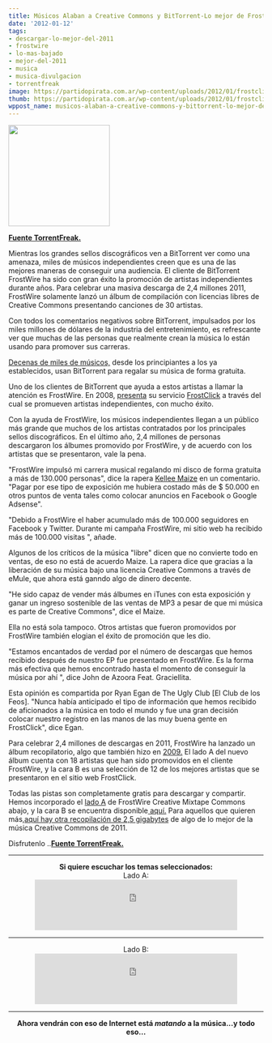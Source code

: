```yaml
---
title: Músicos Alaban a Creative Commons y BitTorrent-Lo mejor de FrostWire para Descargar!
date: '2012-01-12'
tags:
- descargar-lo-mejor-del-2011
- frostwire
- lo-mas-bajado
- mejor-del-2011
- musica
- musica-divulgacion
- torrentfreak
image: https://partidopirata.com.ar/wp-content/uploads/2012/01/frostclick_compilation_cover-200x200.jpg
thumb: https://partidopirata.com.ar/wp-content/uploads/2012/01/frostclick_compilation_cover-200x200-150x150.jpg
wppost_name: musicos-alaban-a-creative-commons-y-bittorrent-lo-mejor-de-frostwire-para-descargar
---
```


<a href="https://partidopirata.com.ar/wp-content/uploads/2012/01/frostclick_compilation_cover-200x200.jpg"><img class="aligncenter size-full wp-image-2812" title="frostclick_compilation_cover-200x200" src="https://partidopirata.com.ar/wp-content/uploads/2012/01/frostclick_compilation_cover-200x200.jpg" alt="" width="200" height="200" /></a>

<strong><a href="https://torrentfreak.com/musicians-praise-bittorrent-and-creative-commons-120112/?utm_source=dlvr.it&amp;utm_medium=twitter" target="_blank">Fuente TorrentFreak.</a></strong>

Mientras los grandes sellos discográficos ven a BitTorrent ver como una amenaza, miles de músicos independientes creen que es una de las mejores maneras de conseguir una audiencia. El cliente de BitTorrent FrostWire ha sido con gran éxito la promoción de artistas independientes durante años. Para celebrar una masiva descarga de 2,4 millones 2011, FrostWire solamente lanzó un álbum de compilación con licencias libres de Creative Commons presentando canciones de 30 artistas.

Con todos los comentarios negativos sobre BitTorrent, impulsados por los miles millones de dólares de la industria del entretenimiento, es refrescante ver que muchas de las personas que realmente crean la música lo están usando para promover sus carreras.

<a href="http://torrentfreak.com/artists-share-50000-free-music-albums-on-bittorrent-110721/" target="_blank">Decenas de miles de músicos,</a> desde los principiantes a los ya establecidos, usan BitTorrent para regalar su música de forma gratuita.

Uno de los clientes de BitTorrent que ayuda a estos artistas a llamar la atención es FrostWire. En 2008, <a href="http://torrentfreak.com/frostwire-starts-artist-promotion-081210/" target="_blank">presenta</a> su servicio <a href="http://www.frostclick.com/" target="_blank"> FrostClick</a> a través del cual se promueven artistas independientes, con mucho éxito.

Con la ayuda de FrostWire, los músicos independientes llegan a un público más grande que muchos de los artistas contratados por los principales sellos discográficos. En el último año, 2,4 millones de personas descargaron los álbumes promovido por FrostWire, y de acuerdo con los artistas que se presentaron, vale la pena.

"FrostWire impulsó mi carrera musical regalando mi disco de forma gratuita a más de 130.000 personas", dice la rapera <a href="http://kelleemaize.com/" target="_blank">Kellee Maize</a> en un comentario. "Pagar por ese tipo de exposición me hubiera costado más de $ 50.000 en otros puntos de venta tales como colocar anuncios en Facebook o Google Adsense".

"Debido a FrostWire el haber acumulado más de 100.000 seguidores en Facebook y Twitter. Durante mi campaña FrostWire, mi sitio web ha recibido más de 100.000 visitas ", añade.

Algunos de los críticos de la música "libre" dicen que no convierte todo en ventas, de eso no está de acuerdo Maize. La rapera dice que gracias a la liberación de su música bajo una licencia Creative Commons a través de eMule, que ahora está ganndo algo de dinero decente.

"He sido capaz de vender más álbumes en iTunes con esta exposición y ganar un ingreso sostenible de las ventas de MP3 a pesar de que mi música es parte de Creative Commons", dice el Maize.

Ella no está sola tampoco. Otros artistas que fueron promovidos por FrostWire también elogian el éxito de promoción que les dio.

"Estamos encantados de verdad por el número de descargas que hemos recibido después de nuestro EP fue presentado en FrostWire. Es la forma más efectiva que hemos encontrado hasta el momento de conseguir la música por ahí ", dice John de Azoora Feat. Graciellita.

Esta opinión es compartida por Ryan Egan de The Ugly Club [El Club de los Feos]. "Nunca había anticipado el tipo de información que hemos recibido de aficionados a la música en todo el mundo y fue una gran decisión colocar nuestro registro en las manos de las muy buena gente en FrostClick", dice Egan.

Para celebrar 2,4 millones de descargas en 2011, FrostWire ha lanzado un álbum recopilatorio, algo que también hizo en <a href="http://torrentfreak.com/one-million-free-and-legal-torrent-downloads-the-album-091229/" target="_blank">2009.</a> El lado A del nuevo álbum cuenta con 18 artistas que han sido promovidos en el cliente FrostWire, y la cara B es una selección de 12 de los mejores artistas que se presentaron en el sitio web FrostClick.

Todas las pistas son completamente gratis para descargar y compartir. Hemos incorporado el <a href="http://frostclick.bandcamp.com/album/frostwire-creative-commons-mixtape-vol-2-side-a" target="_blank">lado A</a> de FrostWire Creative Mixtape Commons abajo, y la cara B se encuentra disponible<a href="http://frostclick.bandcamp.com/album/frostwire-creative-commons-mixtape-vol-2-side-b" target="_blank"> aquí.</a> Para aquellos que quieren más,<a href="http://musik.klarmachen-zum-aendern.de/ccmixter/ccmixter-catch_day_-_2011-1463" target="_blank">aquí hay otra recopilación de 2,5 gigabytes</a> de algo de lo mejor de la música Creative Commons de 2011.

Disfrutenlo ..<strong><a href="https://torrentfreak.com/musicians-praise-bittorrent-and-creative-commons-120112/?utm_source=dlvr.it&amp;utm_medium=twitter" target="_blank">Fuente TorrentFreak.</a></strong>

<hr />

<center><strong>Si quiere escuchar los temas seleccionados:</strong></center><center>
Lado A:
<iframe style="position: relative; display: block; width: 400px; height: 100px;" src="http://bandcamp.com/EmbeddedPlayer/v=2/album=1121414397/size=venti/bgcol=FFFFFF/linkcol=4285BB/" frameborder="0" width="400" height="100"></iframe><hr>Lado B:
<iframe width="400" height="100" style="position: relative; display: block; width: 400px; height: 100px;" src="http://bandcamp.com/EmbeddedPlayer/v=2/album=2030901494/size=venti/bgcol=FFFFFF/linkcol=4285BB/" allowtransparency="true" frameborder="0"><a href="http://frostclick.bandcamp.com/album/frostwire-creative-commons-mixtape-vol-2-side-b">FrostWire Creative Commons Mixtape Vol. 2 Side B by Various Artists</a></iframe>
</center>

<hr />
<p style="text-align: center;"><strong>Ahora vendrán con eso de Internet está <em>matando </em> a la música...y todo eso...</strong></p>
